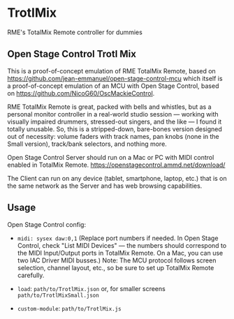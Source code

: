 # TrotlMix
RME's TotalMix Remote controller for dummies
## Open Stage Control Trotl Mix

This is a proof-of-concept emulation of RME TotalMix Remote, based on
https://github.com/jean-emmanuel/open-stage-control-mcu
which itself is a proof-of-concept emulation of an MCU with Open Stage Control, based on https://github.com/NicoG60/OscMackieControl.

RME TotalMix Remote is great, packed with bells and whistles, but as a personal monitor controller in a real-world studio session — working with visually impaired drummers, stressed-out singers, and the like — I found it totally unusable. So, this is a stripped-down, bare-bones version designed out of necessity: volume faders with track names, pan knobs (none in the Small version), track/bank selectors, and nothing more.

Open Stage Control Server should run on a Mac or PC with MIDI control enabled in TotalMix Remote. https://openstagecontrol.ammd.net/download/

The Client can run on any device (tablet, smartphone, laptop, etc.) that is on the same network as the Server and has web browsing capabilities.

## Usage

Open Stage Control config:
- `midi: sysex daw:0,1`
    (Replace port numbers if needed. In Open Stage Control, check "List MIDI Devices" — the numbers should correspond to the MIDI Input/Output ports in TotalMix Remote. On a Mac, you can use two IAC Driver MIDI busses.)
Note: The MCU protocol follows screen selection, channel layout, etc., so be sure to set up TotalMix Remote carefully.

- `load`: `path/to/TrotlMix.json` 
	or, for smaller screens 
	`path/to/TrotlMixSmall.json`

- `custom-module`: `path/to/TrotlMix.js`


```
